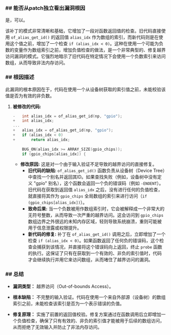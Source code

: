 ### **## 能否从patch独立看出漏洞根因**
是，可以。

该补丁的模式非常清晰和基础，它增加了一段对函数返回值的检查。旧代码直接使用 `of_alias_get_id()` 的返回值 `alias_idx` 作为数组的索引，而新代码则是在使用这个值之前，增加了一个检查 `if (alias_idx < 0)`。这种在使用一个可能为负数的变量作为数组索引之前，增加负值检查的做法，是一个非常典型的、修复越界访问漏洞的模式。它强烈地暗示了旧代码在特定情况下会使用一个负数索引来访问数组，从而导致非法内存访问。

### **## 根因描述**

此漏洞的根本原因在于，代码在使用一个从设备树获取的索引值之前，未能校验该值是否为有效的非负数。

1.  **被修改的代码:**
    ```c
    -	int alias_idx = of_alias_get_id(np, "gpio");
    +	int alias_idx;
    ...
    +	alias_idx = of_alias_get_id(np, "gpio");
    +	if (alias_idx < 0)
    +		return alias_idx;
     
    	BUG_ON(alias_idx >= ARRAY_SIZE(gpio_chips));
    	if (gpio_chips[alias_idx]) {
    ```
    *   **修改原因:** 这是对一个由于输入验证不足导致的越界访问的直接修复。
        *   **旧代码的缺陷:** `of_alias_get_id()` 函数负责从设备树（Device Tree）中查找一个别名并返回其ID。如果查找失败（例如，设备树中没有定义 "gpio" 别名），这个函数会返回一个负的错误码（例如 `-ENOENT`）。旧代码在获取到返回值 `alias_idx` 之后，没有进行任何的负值检查，就直接将其作为 `gpio_chips` 全局数组的索引来进行访问（`if (gpio_chips[alias_idx])`）。
        *   **致命后果:** 当一个负数被用作数组索引时，它会被解释成一个非常大的无符号整数，从而导致一次严重的越界访问。这会访问到 `gpio_chips` 数组边界之外很远的未知内存区域，轻则导致系统崩溃，重则可能被用于信息泄露或权限提升。
        *   **新代码的修复:** 补丁在 `of_alias_get_id()` 调用之后，立即增加了一个检查 `if (alias_idx < 0)`。如果函数返回了任何负的错误码，这个检查会捕获到该情况，并直接将这个错误码向上返回，终止 `probe` 函数的执行。这保证了只有在获取到一个有效的、非负的索引值时，代码才会继续执行并用它来访问数组，从而堵住了越界访问的漏洞。

### **## 总结**

*   **漏洞类型：**
    越界访问（Out-of-bounds Access）。

*   **根本缺陷：**
    不完整的输入验证。代码在使用一个来自外部源（设备树）的数组索引之前，未能检查该索引是否为一个表示错误的负值。

*   **修复原理：**
    实施了前置的返回值校验。修复方案通过在函数调用后立即增加一个负值检查，确保了只有有效的、非负的索引值才能被用于后续的数组访问，从而拒绝了无效输入并防止了非法内存访问。